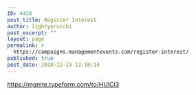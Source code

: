 ```yaml
---
ID: 4438
post_title: Register Interest
author: lightyoruichi
post_excerpt: ""
layout: page
permalink: >
  https://campaigns.managementevents.com/register-interest/
published: true
post_date: 2018-11-19 12:16:14
---
```

https://mgmte.typeform.com/to/HUICi3
